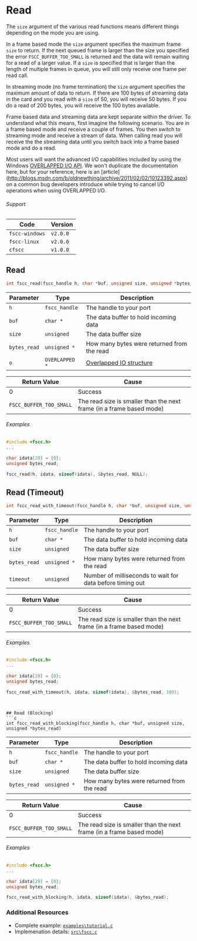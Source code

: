 # Read
The `size` argument of the various read functions means different things depending
on the mode you are using.

In a frame based mode the `size` argument specifies the maximum frame `size` to 
return. If the next queued frame is larger than the size you specified the error 
`FSCC_BUFFER_TOO_SMALL` is returned and the data will remain waiting for a read 
of a larger value. If a `size` is specified that is larger than the length of 
multiple frames in queue, you will still only receive one frame per read call.

In streaming mode (no frame termination) the `size` argument specifies the
maximum amount of data to return. If there are 100 bytes of streaming data
in the card and you read with a `size` of 50, you will receive 50 bytes.
If you do a read of 200 bytes, you will receive the 100 bytes available.

Frame based data and streaming data are kept separate within the driver.
To understand what this means, first imagine the following scenario. You are in a
frame based mode and receive a couple of frames. You then switch to
streaming mode and receive a stream of data. When calling read
you will receive the the streaming data until you switch back into a frame based
mode and do a read.

Most users will want the advanced I/O capabilities included by using the Windows
[OVERLAPPED I/O API](http://msdn.microsoft.com/en-us/library/windows/desktop/ms686358.aspx). 
We won't duplicate the documentation here, but for your reference, here is an [article]
(http://blogs.msdn.com/b/oldnewthing/archive/2011/02/02/10123392.aspx) on a common
bug developers introduce while trying to cancel I/O operations when using OVERLAPPED I/O.

###### Support
| Code           | Version
| -------------- | --------
| `fscc-windows` | `v2.0.0` 
| `fscc-linux`   | `v2.0.0` 
| `cfscc`        | `v1.0.0`


## Read
```c
int fscc_read(fscc_handle h, char *buf, unsigned size, unsigned *bytes_read, OVERLAPPED *o)
```

| Parameter    | Type             | Description
| ------------ | ---------------- | ------------------------------------------------------------------------------------------------
| `h`          | `fscc_handle`    | The handle to your port
| `buf`        | `char *`         | The data buffer to hold incoming data
| `size`       | `unsigned`       | The data buffer size
| `bytes_read` | `unsigned *`     | How many bytes were returned from the read
| `o`          | `OVERLAPPED *`   | [Overlapped IO structure](http://msdn.microsoft.com/en-us/library/windows/desktop/ms686358.aspx)

| Return Value            | Cause
| ----------------------- | --------------------------------------------------------------------
| 0                       | Success
| `FSCC_BUFFER_TOO_SMALL` | The read size is smaller than the next frame (in a frame based mode)

###### Examples
```c
#include <fscc.h>
...

char idata[20] = {0};
unsigned bytes_read;

fscc_read(h, idata, sizeof(idata), &bytes_read, NULL);
```


## Read (Timeout)
```c
int fscc_read_with_timeout(fscc_handle h, char *buf, unsigned size, unsigned *bytes_read, unsigned timeout)
```

| Parameter    | Type             | Description
| ------------ | ---------------- | -----------------------
| `h`          | `fscc_handle`    | The handle to your port
| `buf`        | `char *`         | The data buffer to hold incoming data
| `size`       | `unsigned`       | The data buffer size
| `bytes_read` | `unsigned *`     | How many bytes were returned from the read
| `timeout`    | `unsigned`       | Number of milliseconds to wait for data before timing out

| Return Value            | Cause
| ----------------------- | --------------------------------------------------------------------
| 0                       | Success
| `FSCC_BUFFER_TOO_SMALL` | The read size is smaller than the next frame (in a frame based mode)

###### Examples
```c
#include <fscc.h>
...

char idata[20] = {0};
unsigned bytes_read;

fscc_read_with_timeout(h, idata, sizeof(idata), &bytes_read, 100);
```
```


## Read (Blocking)
```c
int fscc_read_with_blocking(fscc_handle h, char *buf, unsigned size, unsigned *bytes_read)
```

| Parameter    | Type             | Description
| ------------ | ---------------- | -----------------------
| `h`          | `fscc_handle`    | The handle to your port
| `buf`        | `char *`         | The data buffer to hold incoming data
| `size`       | `unsigned`       | The data buffer size
| `bytes_read` | `unsigned *`     | How many bytes were returned from the read

| Return Value            | Cause
| ----------------------- | --------------------------------------------------------------------
| 0                       | Success
| `FSCC_BUFFER_TOO_SMALL` | The read size is smaller than the next frame (in a frame based mode)

###### Examples
```c
#include <fscc.h>
...

char idata[20] = {0};
unsigned bytes_read;

fscc_read_with_blocking(h, idata, sizeof(idata), &bytes_read);
```


### Additional Resources
- Complete example: [`examples\tutorial.c`](https://github.com/commtech/cfscc/blob/master/examples/tutorial.c)
- Implemenation details: [`src\fscc.c`](https://github.com/commtech/cfscc/blob/master/src/fscc.c)
